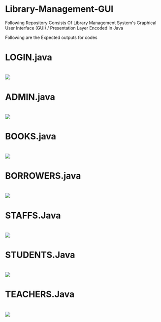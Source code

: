 # Library-Management-GUI

Following Repository Consists Of Library Management System's Graphical User Interface (GUI) / Presentation Layer Encoded In Java 

Following are the Expected outputs for codes
<h1>LOGIN.java<h1>
<img src="https://github.com/yashchitroda/Library-Management-System-GUI/blob/main/Outputs/login.png"><br>
<h1>ADMIN.java<h1>
<img src="https://github.com/yashchitroda/Library-Management-System-GUI/blob/main/Outputs/admin.png"><br>
<h1>BOOKS.java<h1>
<img src="https://github.com/yashchitroda/Library-Management-System-GUI/blob/main/Outputs/books.png"><br>
<h1>BORROWERS.java<h1>
<img src="https://github.com/yashchitroda/Library-Management-System-GUI/blob/main/Outputs/borrowers.png"><br>
<h1>STAFFS.Java<h1>
<img src="https://github.com/yashchitroda/Library-Management-System-GUI/blob/main/Outputs/staffs.png"><br>
<h1>STUDENTS.Java<h1>
<img src="https://github.com/yashchitroda/Library-Management-System-GUI/blob/main/Outputs/student.png"><br>
  <h1>TEACHERS.Java<h1>
<img src="https://github.com/yashchitroda/Library-Management-System-GUI/blob/main/Outputs/teacher.png"><br>
